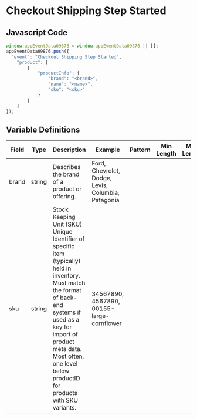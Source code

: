 # Checkout Shipping Step Started

### 

## Javascript Code
```js
window.appEventData09876 = window.appEventData09876 || [];
appEventData09876.push({
  "event": "Checkout Shipping Step Started",
    "product": [
        {
            "productInfo": {
                "brand": "<brand>",
                "name": "<name>",
                "sku": "<sku>"
            }
        }
    ]
});
```

## Variable Definitions

|Field|Type|Description|Example|Pattern|Min Length|Max Length|Minimum|Maximum|Multiple Of|
| --- | --- | --- | --- | --- | --- | --- | --- | --- | --- |
|brand|string|Describes the brand of a product or offering.|Ford, Chevrolet, Dodge, Levis, Columbia, Patagonia|||||||
|sku|string|Stock Keeping Unit \(SKU\) Unique Identifier of specific item \(typically\) held in inventory.  Must match the format of back-end systems if used as a key for import of product meta data. Most often, one level below productID for products with SKU variants. |34567890, 4567890, 00155-large-cornflower|||||||



